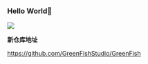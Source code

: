 ### Hello World👋

<!--
**ThekingMX1998/ThekingMX1998** is a ✨ _special_ ✨ repository because its `README.md` (this file) appears on your GitHub profile.

Here are some ideas to get you started:

- 🔭 I’m currently working on ...
- 🌱 I’m currently learning ...
- 👯 I’m looking to collaborate on ...
- 🤔 I’m looking for help with ...
- 💬 Ask me about ...
- 📫 How to reach me: ...
- 😄 Pronouns: ...
- ⚡ Fun fact: ...
-->

<img src="https://github-readme-stats.vercel.app/api?username=ThekingMX1998&show_icons=true&icon_color=00BFFF&text_color=008000bg_color=ffffff&hide_title=true" />

**新仓库地址**

https://github.com/GreenFishStudio/GreenFish
